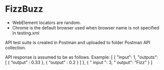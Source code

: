 # FizzBuzz
 
- WebElement locators are random.
- Chrome is the default browser used when browser name is not specified in testing.xml

API test suite is created in Postman and uploaded to folder Postman API collection.

API response is assumed to be as follows.
Example:
[
        {
            "input": 1,
            "outputs": [
{
“output” : 0.33
},
{
“output” : 0.2
}
]
        },
        {
            " input ": 3,
            " output": “Fizz”
        }
]
